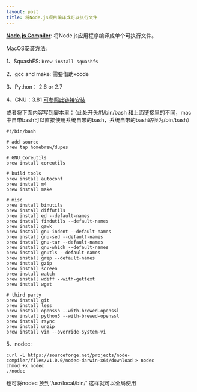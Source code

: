 ```yaml
---
layout: post
title: 将Node.js项目编译成可以执行文件
---
```


[**Node.js Compiler**](https://github.com/pmq20/node-compiler): 将Node.js应用程序编译成单个可执行文件。

MacOS安装方法:

1、SquashFS: `brew install squashfs`

2、gcc and make: 需要借助xcode

3、Python： 2.6 or 2.7

4、GNU：3.81 [可参照此链接安装](http://openwares.net/linux/mac_os_x_install_gnu_tools.html)

或者将下面内容写到脚本里：（此处开头#!/bin/bash 和上面链接里的不同，mac中自带bash可以直接使用系统自带的bash，系统自带的bash路径为/bin/bash）

```
#!/bin/bash

# add source
brew tap homebrew/dupes

# GNU Coreutils
brew install coreutils

# build tools
brew install autoconf
brew install m4
brew install make

# misc
brew install binutils
brew install diffutils
brew install ed --default-names
brew install findutils --default-names
brew install gawk
brew install gnu-indent --default-names
brew install gnu-sed --default-names
brew install gnu-tar --default-names
brew install gnu-which --default-names
brew install gnutls --default-names
brew install grep --default-names
brew install gzip
brew install screen
brew install watch
brew install wdiff --with-gettext
brew install wget

# third party 
brew install git
brew install less
brew install openssh --with-brewed-openssl
brew install python3 --with-brewed-openssl
brew install rsync
brew install unzip
brew install vim --override-system-vi

```

5、nodec:

```
curl -L https://sourceforge.net/projects/node-compiler/files/v1.0.0/nodec-darwin-x64/download > nodec
chmod +x nodec
./nodec 
```  

也可将nodec 放到'/usr/local/bin/' 这样就可以全局使用
